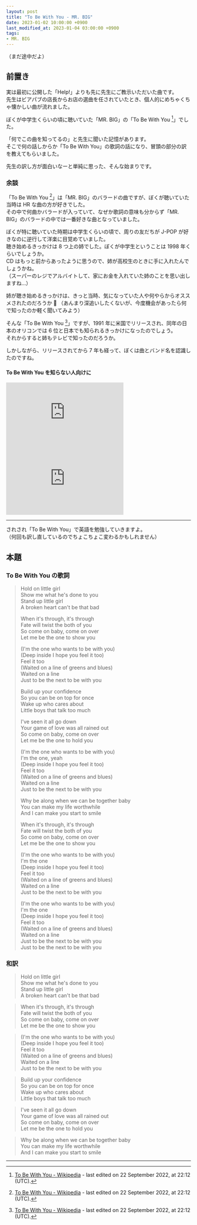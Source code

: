 ```yaml
---
layout: post
title: "To Be With You - MR. BIG"
date: 2023-01-02 10:00:00 +0900
last_modified_at: 2023-01-04 03:00:00 +0900
tags:
- MR. BIG
---
```


（まだ途中だよ）


## 前置き

実は最初に公開した「Help!」よりも先に先生にご教示いただいた曲です。  
先生はビアパブの店長からお店の選曲を任されていたとき、個人的にめちゃくちゃ懐かしい曲が流れました。  

ぼくが中学生くらいの頃に聴いていた「MR. BIG」の「To Be With You [^ToBeWithYou_wikipedia]」でした。

「何でこの曲を知ってるの」と先生に聞いた記憶があります。  
そこで何の話しからか「To Be With You」の歌詞の話になり、冒頭の部分の訳を教えてもらいました。

先生の訳し方が面白いなーと単純に思った、そんな始まりです。

<!-- more -->

### 余談

「To Be With You [^ToBeWithYou_wikipedia]」は「MR. BIG」のバラードの曲ですが、ぼくが聴いていた当時は HR な曲の方が好きでした。  
その中で何曲かバラードが入っていて、なぜか歌詞の意味も分からず「MR. BIG」のバラードの中では一番好きな曲となっていました。

ぼくが特に聴いていた時期は中学生くらいの頃で、周りの友だちが J-POP が好きなのに逆行して洋楽に目覚めていました。  
聴き始めるきっかけは 8 つ上の姉でした。ぼくが中学生ということは 1998 年くらいでしょうか。  
CD はもっと前からあったように思うので、姉が高校生のときに手に入れたんでしょうかね。  
（スーパーのレジでアルバイトして、家にお金を入れていた姉のことを思い出しますね...）

姉が聴き始めるきっかけは、きっと当時、気になっていた人や何やらからオススメされたのだろうか 🤔
（あんまり深追いしたくないが、今度機会があったら何で知ったのか軽く聞いてみよう）

そんな「To Be With You [^ToBeWithYou_wikipedia]」ですが、1991 年に米国でリリースされ、同年の日本のオリコンでは 6 位と日本でも知られるきっかけになったのでしょう。  
それからすると姉もテレビで知ったのだろうか。

しかしながら、リリースされてから 7 年も経って、ぼくは曲とバンド名を認識したのですね。

#### To Be With You を知らない人向けに

<div class="u-youtube">
  <iframe width="320" height="180" src="https://www.youtube.com/embed/L6-uJLteKek" title="YouTube video player" frameborder="0" allow="accelerometer; autoplay; clipboard-write; encrypted-media; gyroscope; picture-in-picture; web-share" allowfullscreen></iframe>
</div>

<div class="u-youtube">
  <iframe width="320" height="180" src="https://www.youtube.com/embed/dJnYRzJMWQo" title="YouTube video player" frameborder="0" allow="accelerometer; autoplay; clipboard-write; encrypted-media; gyroscope; picture-in-picture; web-share" allowfullscreen></iframe>
</div>

----

されされ「To Be With You」で英語を勉強していきますよ。  
（何回も訳し直しているのでちょこちょこ変わるかもしれません）


## 本題

### To Be With You の歌詞

> Hold on little girl  
> Show me what he's done to you  
> Stand up little girl  
> A broken heart can't be that bad
> 
> When it's through, it's through  
> Fate will twist the both of you  
> So come on baby, come on over  
> Let me be the one to show you
>
> (I'm the one who wants to be with you)  
> (Deep inside I hope you feel it too)  
> Feel it too  
> (Waited on a line of greens and blues)  
> Waited on a line  
> Just to be the next to be with you
>
> Build up your confidence  
> So you can be on top for once  
> Wake up who cares about  
> Little boys that talk too much
> 
> I've seen it all go down  
> Your game of love was all rained out  
> So come on baby, come on over  
> Let me be the one to hold you
> 
> (I'm the one who wants to be with you)  
> I'm the one, yeah  
> (Deep inside I hope you feel it too)  
> Feel it too  
> (Waited on a line of greens and blues)  
> Waited on a line  
> Just to be the next to be with you
> 
> Why be along when we can be together baby  
> You can make my life worthwhile  
> And I can make you start to smile
> 
> When it's through, it's through  
> Fate will twist the both of you  
> So come on baby, come on over  
> Let me be the one to show you
> 
> (I'm the one who wants to be with you)  
> I'm the one  
> (Deep inside I hope you feel it too)  
> Feel it too  
> (Waited on a line of greens and blues)  
> Waited on a line  
> Just to be the next to be with you
> 
> (I'm the one who wants to be with you)  
> I'm the one  
> (Deep inside I hope you feel it too)  
> Feel it too  
> (Waited on a line of greens and blues)  
> Waited on a line  
> Just to be the next to be with you  
> Just to be the next to be with you


### 和訳

> Hold on little girl  
> Show me what he's done to you  
> Stand up little girl  
> A broken heart can't be that bad

> When it's through, it's through  
> Fate will twist the both of you  
> So come on baby, come on over  
> Let me be the one to show you

> (I'm the one who wants to be with you)  
> (Deep inside I hope you feel it too)  
> Feel it too  
> (Waited on a line of greens and blues)  
> Waited on a line  
> Just to be the next to be with you

> Build up your confidence  
> So you can be on top for once  
> Wake up who cares about  
> Little boys that talk too much

> I've seen it all go down  
> Your game of love was all rained out  
> So come on baby, come on over  
> Let me be the one to hold you

> Why be along when we can be together baby  
> You can make my life worthwhile  
> And I can make you start to smile

----

[^ToBeWithYou_wikipedia]: [To Be With You - Wikipedia](https://en.wikipedia.org/wiki/To_Be_with_You) - last edited on 22 September 2022, at 22:12 (UTC).
[^1965]: [1965年 - Wikipedia](https://ja.wikipedia.org/wiki/1965%E5%B9%B4) - 最終更新 2022年12月5日 (月) 03:35


